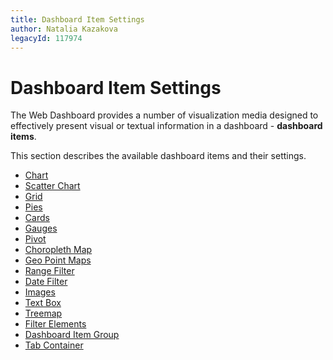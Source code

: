 ```yaml
---
title: Dashboard Item Settings
author: Natalia Kazakova
legacyId: 117974
---
```

# Dashboard Item Settings
The Web Dashboard provides a number of visualization media designed to effectively present visual or textual information in a dashboard - **dashboard items**.

This section describes the available dashboard items and their settings.
* [Chart](dashboard-item-settings/chart.md)
* [Scatter Chart](dashboard-item-settings/scatter-chart.md)
* [Grid](dashboard-item-settings/grid.md)
* [Pies](dashboard-item-settings/pies.md)
* [Cards](dashboard-item-settings/cards.md)
* [Gauges](dashboard-item-settings/gauges.md)
* [Pivot](dashboard-item-settings/pivot.md)
* [Choropleth Map](dashboard-item-settings/choropleth-map.md)
* [Geo Point Maps](dashboard-item-settings/geo-point-maps.md)
* [Range Filter](dashboard-item-settings/range-filter.md)
* [Date Filter](dashboard-item-settings/date-filter.md)
* [Images](dashboard-item-settings/images.md)
* [Text Box](dashboard-item-settings/text-box.md)
* [Treemap](dashboard-item-settings/treemap.md)
* [Filter Elements](dashboard-item-settings/filter-elements.md)
* [Dashboard Item Group](dashboard-item-settings/dashboard-item-group.md)
* [Tab Container](dashboard-item-settings/tab-container.md)